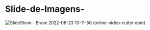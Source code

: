 # Slide-de-Imagens-

![SlideShow - Brave 2022-08-23 13-11-50 (online-video-cutter com)](https://user-images.githubusercontent.com/82193892/186209094-6ac175d0-34af-4145-92c5-9fc96a45d15b.gif)
